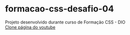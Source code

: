 # formacao-css-desafio-04

Projeto desenvolvido durante curso de Formação CSS - DIO </br>
<a href="https://marcialima43.github.io/formacao-css-desafio-04/"> Clone página do youtube  </a> </br>
